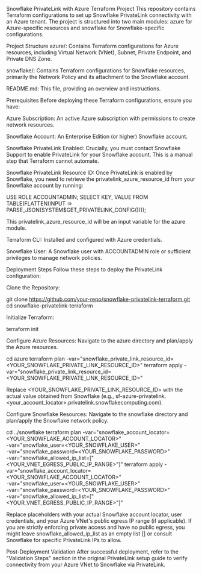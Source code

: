 Snowflake PrivateLink with Azure Terraform Project
This repository contains Terraform configurations to set up Snowflake PrivateLink connectivity with an Azure tenant. The project is structured into two main modules: azure for Azure-specific resources and snowflake for Snowflake-specific configurations.

Project Structure
azure/: Contains Terraform configurations for Azure resources, including Virtual Network (VNet), Subnet, Private Endpoint, and Private DNS Zone.

snowflake/: Contains Terraform configurations for Snowflake resources, primarily the Network Policy and its attachment to the Snowflake account.

README.md: This file, providing an overview and instructions.

Prerequisites
Before deploying these Terraform configurations, ensure you have:

Azure Subscription: An active Azure subscription with permissions to create network resources.

Snowflake Account: An Enterprise Edition (or higher) Snowflake account.

Snowflake PrivateLink Enabled: Crucially, you must contact Snowflake Support to enable PrivateLink for your Snowflake account. This is a manual step that Terraform cannot automate.

Snowflake PrivateLink Resource ID: Once PrivateLink is enabled by Snowflake, you need to retrieve the privatelink_azure_resource_id from your Snowflake account by running:

USE ROLE ACCOUNTADMIN;
SELECT KEY, VALUE FROM TABLE(FLATTEN(INPUT => PARSE_JSON(SYSTEM$GET_PRIVATELINK_CONFIG())));

This privatelink_azure_resource_id will be an input variable for the azure module.

Terraform CLI: Installed and configured with Azure credentials.

Snowflake User: A Snowflake user with ACCOUNTADMIN role or sufficient privileges to manage network policies.

Deployment Steps
Follow these steps to deploy the PrivateLink configuration:

Clone the Repository:

git clone https://github.com/your-repo/snowflake-privatelink-terraform.git
cd snowflake-privatelink-terraform

Initialize Terraform:

terraform init

Configure Azure Resources:
Navigate to the azure directory and plan/apply the Azure resources.

cd azure
terraform plan -var="snowflake_private_link_resource_id=<YOUR_SNOWFLAKE_PRIVATE_LINK_RESOURCE_ID>"
terraform apply -var="snowflake_private_link_resource_id=<YOUR_SNOWFLAKE_PRIVATE_LINK_RESOURCE_ID>"

Replace <YOUR_SNOWFLAKE_PRIVATE_LINK_RESOURCE_ID> with the actual value obtained from Snowflake (e.g., sf-azure-privatelink.<your_account_locator>.privatelink.snowflakecomputing.com).

Configure Snowflake Resources:
Navigate to the snowflake directory and plan/apply the Snowflake network policy.

cd ../snowflake
terraform plan -var="snowflake_account_locator=<YOUR_SNOWFLAKE_ACCOUNT_LOCATOR>" \
               -var="snowflake_user=<YOUR_SNOWFLAKE_USER>" \
               -var="snowflake_password=<YOUR_SNOWFLAKE_PASSWORD>" \
               -var="snowflake_allowed_ip_list=[\"<YOUR_VNET_EGRESS_PUBLIC_IP_RANGE>\"]"
terraform apply -var="snowflake_account_locator=<YOUR_SNOWFLAKE_ACCOUNT_LOCATOR>" \
                -var="snowflake_user=<YOUR_SNOWFLAKE_USER>" \
                -var="snowflake_password=<YOUR_SNOWFLAKE_PASSWORD>" \
                -var="snowflake_allowed_ip_list=[\"<YOUR_VNET_EGRESS_PUBLIC_IP_RANGE>\"]"

Replace placeholders with your actual Snowflake account locator, user credentials, and your Azure VNet's public egress IP range (if applicable). If you are strictly enforcing private access and have no public egress, you might leave snowflake_allowed_ip_list as an empty list [] or consult Snowflake for specific PrivateLink IPs to allow.

Post-Deployment Validation
After successful deployment, refer to the "Validation Steps" section in the original PrivateLink setup guide to verify connectivity from your Azure VNet to Snowflake via PrivateLink.

